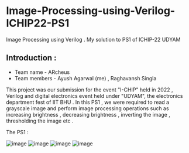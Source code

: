 # Image-Processing-using-Verilog-ICHIP22-PS1
Image Processing using Verilog . My solution to PS1 of ICHIP-22 UDYAM 

## Introduction :

* Team name - ARcheus 
* Team members - Ayush Agarwal (me) , Raghavansh Singla 

This project was our submission for the event "I-CHIP" held in 2022 , Verilog and digital electronics event held under "UDYAM", the electronics department fest of IIT BHU . 
In this PS1 , we were required to read a grayscale image and perform image processing operations such as increasing brightness , decreasing brightness , inverting the image , thresholding the image etc . 

The PS1 :

![image](https://user-images.githubusercontent.com/86561124/163714780-7be4caf1-1472-4e96-8d2c-682e774109db.png)
![image](https://user-images.githubusercontent.com/86561124/163714784-da23b99f-d625-49b3-a7a2-e6f473b2618d.png)
![image](https://user-images.githubusercontent.com/86561124/163714796-78a37504-6498-473c-9a67-bce0b29c2292.png)
![image](https://user-images.githubusercontent.com/86561124/163714804-cc33d8f2-90df-4d63-b9c0-c272df3f4896.png)

